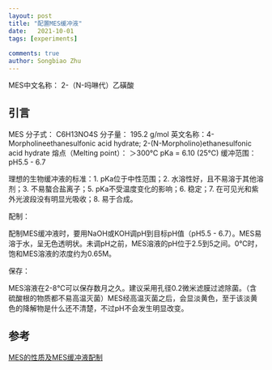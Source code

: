 ```yaml
---
layout: post
title: "配置MES缓冲液"
date:   2021-10-01
tags: [experiments]
 
comments: true
author: Songbiao Zhu
---
```


MES中文名称： 2-（N-吗啉代）乙磺酸

<!-- more -->

## 引言

MES
 分子式： C6H13NO4S
 分子量： 195.2 g/mol
 英文名称：4-Morpholineethanesulfonic acid hydrate;
 2-(N-Morpholino)ethanesulfonic acid hydrate
 熔点（Melting point）： ＞300℃
 pKa = 6.10 (25℃)
 缓冲范围： pH5.5 - 6.7

理想的生物缓冲液的标准：1. pKa位于中性范围；2. 水溶性好，且不易溶于其他溶剂；3. 不易螯合盐离子；5. pKa不受温度变化的影响；6. 稳定；7. 在可见光和紫外光波段没有明显光吸收；8. 易于合成。

配制：

配制MES缓冲液时，要用NaOH或KOH调pH到目标pH值（pH5.5 - 6.7）。MES易溶于水，呈无色透明状。未调pH之前，MES溶液的pH位于2.5到5之间。0℃时，饱和MES溶液的浓度约为0.65M。

保存：

MES溶液在2-8℃可以保存数月之久。建议采用孔径0.2微米滤膜过滤除菌。（含硫酸根的物质都不易高温灭菌）MES经高温灭菌之后，会显淡黄色，至于该淡黄色的降解物是什么还不清楚，不过pH不会发生明显改变。

## 参考

[MES的性质及MES缓冲液配制](https://www.jianshu.com/p/2baaa79ce815)


